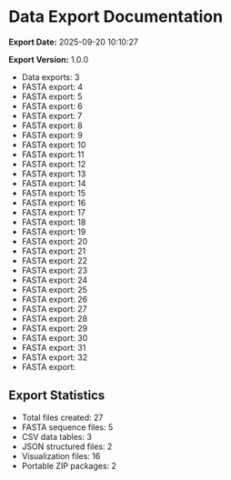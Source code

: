 # Data Export Documentation

**Export Date:** 2025-09-20 10:10:27

**Export Version:** 1.0.0

- Data exports: 3
- FASTA export: 4
- FASTA export: 5
- FASTA export: 6
- FASTA export: 7
- FASTA export: 8
- FASTA export: 9
- FASTA export: 10
- FASTA export: 11
- FASTA export: 12
- FASTA export: 13
- FASTA export: 14
- FASTA export: 15
- FASTA export: 16
- FASTA export: 17
- FASTA export: 18
- FASTA export: 19
- FASTA export: 20
- FASTA export: 21
- FASTA export: 22
- FASTA export: 23
- FASTA export: 24
- FASTA export: 25
- FASTA export: 26
- FASTA export: 27
- FASTA export: 28
- FASTA export: 29
- FASTA export: 30
- FASTA export: 31
- FASTA export: 32
- FASTA export:

## Export Statistics

- Total files created: 27
- FASTA sequence files: 5
- CSV data tables: 3
- JSON structured files: 2
- Visualization files: 16
- Portable ZIP packages: 2
